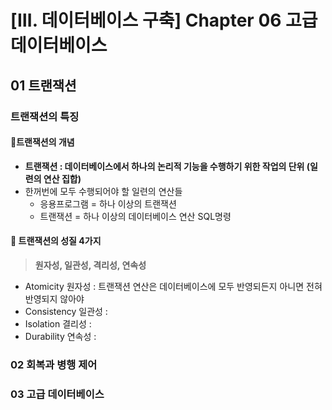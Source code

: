 # [Ⅲ. 데이터베이스 구축] Chapter 06 고급 데이터베이스
## 01 트랜잭션
### 트랜잭션의 특징
#### 💯트랜잭션의 개념
- **트랜잭션 : 데이터베이스에서 하나의 논리적 기능을 수행하기 위한 작업의 단위 (일련의 연산 집합)**
- 한꺼번에 모두 수행되어야 할 일련의 연산들
  - 응용프로그램 = 하나 이상의 트랜잭션
  - 트랜잭션 = 하나 이상의 데이터베이스 연산 SQL명령
#### 💯 트랜잭션의 성질 4가지
> **원자성, 일관성, 격리성, 연속성**
- Atomicity 원자성 : 트랜잭션 연산은 데이터베이스에 모두 반영되든지 아니면 전혀 반영되지 않아야
- Consistency 일관성 :
- Isolation 결리성 :
- Durability 연속성 : 

### 02 회복과 병행 제어
### 03 고급 데이터베이스
